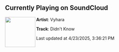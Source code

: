 ## Currently Playing on SoundCloud

[<img align="left" width="100" src="https://i1.sndcdn.com/artworks-rwrzhrZ1Hyy55XQZ-HEfL7A-t500x500.jpg">](https://soundcloud.com/vyharamusic/didntknow)

**Artist**: Vyhara 

**Track**: Didn't Know

Last updated at 4/23/2025, 3:36:21 PM
